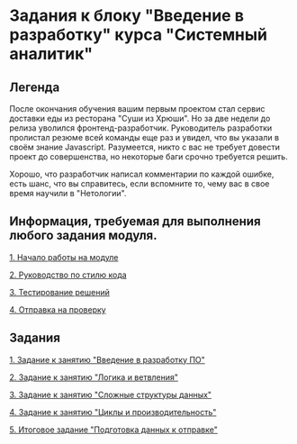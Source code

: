 # Задания к блоку "Введение в разработку" курса "Системный аналитик"
## Легенда
После окончания обучения вашим первым проектом стал сервис 
доставки еды из ресторана "Суши из Хрюши". Но за две недели 
до релиза уволился фронтенд-разработчик. 
Руководитель разработки пролистал резюме всей команды 
еще раз и увидел, что вы указали в своём знание Javascript. 
Разумеется, никто с вас не требует довести проект до совершенства,
но некоторые баги срочно требуется решить. 

Хорошо, что разработчик написал комментарии по каждой ошибке, 
есть шанс, что вы справитесь, если вспомните то, чему вас в 
свое время научили в "Нетологии".

## Информация, требуемая для выполнения любого задания модуля.
[1. Начало работы на модуле](before.md)

[2. Руководство по стилю кода](styleguide.md)

[3. Тестирование решений](test.md)

[4. Отправка на проверку](after.md)

## Задания
[1. Задание к занятию "Введение в разработку ПО"](task_1/readme.md)

[2. Задание к занятию "Логика и ветвления"](task_2/readme.md)

[3. Задание к занятию "Сложные структуры данных"](task_3/readme.md)

[4. Задание к занятию "Циклы и производительность"](task_4/readme.md)

[5. Итоговое задание "Подготовка данных к отправке"](task_final/readme.md)
